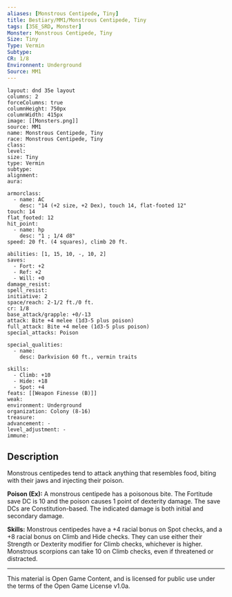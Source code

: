 ```yaml
---
aliases: [Monstrous Centipede, Tiny]
title: Bestiary/MM1/Monstrous Centipede, Tiny
tags: [35E_SRD, Monster]
Monster: Monstrous Centipede, Tiny
Size: Tiny
Type: Vermin
Subtype: 
CR: 1/8
Environnent: Underground
Source: MM1
---
```


```statblock
layout: dnd 35e layout
columns: 2
forceColumns: true
columnHeight: 750px
columnWidth: 415px
image: [[Monsters.png]]
source: MM1
name: Monstrous Centipede, Tiny
race: Monstrous Centipede, Tiny
class: 
level: 
size: Tiny
type: Vermin
subtype: 
alignment: 
aura: 

armorclass:
  - name: AC
    desc: "14 (+2 size, +2 Dex), touch 14, flat-footed 12"
touch: 14
flat_footed: 12
hit_point:
  - name: hp
    desc: "1 ; 1/4 d8"
speed: 20 ft. (4 squares), climb 20 ft.

abilities: [1, 15, 10, -, 10, 2]
saves:
  - Fort: +2
  - Ref: +2
  - Will: +0
damage_resist: 
spell_resist: 
initiative: 2
space/reach: 2-1/2 ft./0 ft.
cr: 1/8
base_attack/grapple: +0/-13
attack: Bite +4 melee (1d3-5 plus poison)
full_attack: Bite +4 melee (1d3-5 plus poison)
special_attacks: Poison

special_qualities:
  - name: 
    desc: Darkvision 60 ft., vermin traits

skills:
  - Climb: +10
  - Hide: +18
  - Spot: +4
feats: [[Weapon Finesse (B)]]
weak: 
environment: Underground
organization: Colony (8-16)
treasure: 
advancement: -
level_adjustment: -
immune: 
```

## Description

<p>Monstrous centipedes tend to attack anything that resembles food, biting with their jaws and injecting their poison.</p>
<p>
            <b>Poison (Ex):</b> A monstrous centipede has a poisonous bite. The Fortitude save DC is 10 and the poison causes 1 point of dexterity damage. The save DCs are Constitution-based. The indicated damage is both initial and secondary damage.</p>
<p>
            <b>Skills:</b> Monstrous centipedes have a +4 racial bonus on Spot checks, and a +8 racial bonus on Climb and Hide checks. They can use either their Strength or Dexterity modifier for Climb checks, whichever is higher. Monstrous scorpions can take 10 on Climb checks, even if threatened or distracted.</p>

---

This material is Open Game Content, and is licensed for public use under
the terms of the Open Game License v1.0a.

